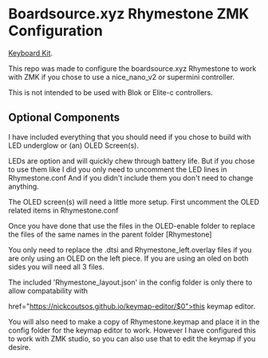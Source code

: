 <h1>Boardsource.xyz Rhymestone ZMK Configuration</h1>
<p><a href="https://www.boardsource.xyz/products/Rhymestone$0">Keyboard Kit</a>.</p>

This repo was made to configure the boardsource.xyz Rhymestone to work with ZMK if you chose to use a nice_nano_v2 or supermini controller.

This is not intended to be used with Blok or Elite-c controllers.

<h2>Optional Components</h2>
I have included everything that you should need if you chose to build with LED underglow or (an) OLED Screen(s).

LEDs are option and will quickly chew through battery life. But if you chose to use them like I did you only need to uncomment the LED lines in Rhymestone.conf And if you didn't include them you don't need to change anything.

The OLED screen(s) will need a little more setup. First uncomment the OLED related items in Rhymestone.conf

Once you have done that use the files in the OLED-enable folder to replace the files of the same names in the parent folder [Rhymestone]

You only need to replace the .dtsi and Rhymestone_left.overlay files if you are only using an OLED on the left piece. If you are using an oled on both sides you will need all 3 files.

The included 'Rhymestone_layout.json' in the config folder is only there to allow compatability with <p><a> href="https://nickcoutsos.github.io/keymap-editor/$0">this keymap editor</a>.</p>
You will also need to make a copy of Rhymestone.keymap and place it in the config folder for the keymap editor to work.
However I have configured this to work with ZMK studio, so you can also use that to edit the keymap if you desire.
